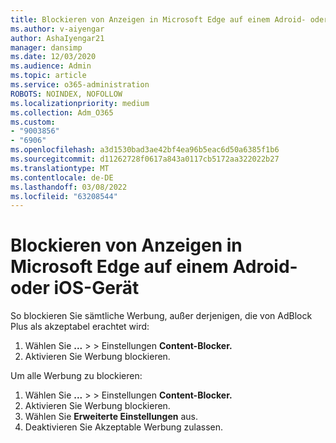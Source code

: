 ```yaml
---
title: Blockieren von Anzeigen in Microsoft Edge auf einem Adroid- oder iOS-Gerät
ms.author: v-aiyengar
author: AshaIyengar21
manager: dansimp
ms.date: 12/03/2020
ms.audience: Admin
ms.topic: article
ms.service: o365-administration
ROBOTS: NOINDEX, NOFOLLOW
ms.localizationpriority: medium
ms.collection: Adm_O365
ms.custom:
- "9003856"
- "6906"
ms.openlocfilehash: a3d1530bad3ae42bf4ea96b5eac6d50a6385f1b6
ms.sourcegitcommit: d11262728f0617a843a0117cb5172aa322022b27
ms.translationtype: MT
ms.contentlocale: de-DE
ms.lasthandoff: 03/08/2022
ms.locfileid: "63208544"
---
```

# <a name="block-ads-in-microsoft-edge-on-an-adroid-or-ios-device"></a>Blockieren von Anzeigen in Microsoft Edge auf einem Adroid- oder iOS-Gerät

So blockieren Sie sämtliche Werbung, außer derjenigen, die von AdBlock Plus als akzeptabel erachtet wird:
1. Wählen Sie **...** >  >  Einstellungen **Content-Blocker.**
2. Aktivieren Sie Werbung blockieren.

Um alle Werbung zu blockieren:
1. Wählen Sie **...** >  >  Einstellungen **Content-Blocker.**
2. Aktivieren Sie Werbung blockieren.
3. Wählen Sie **Erweiterte Einstellungen** aus.
4. Deaktivieren Sie Akzeptable Werbung zulassen.